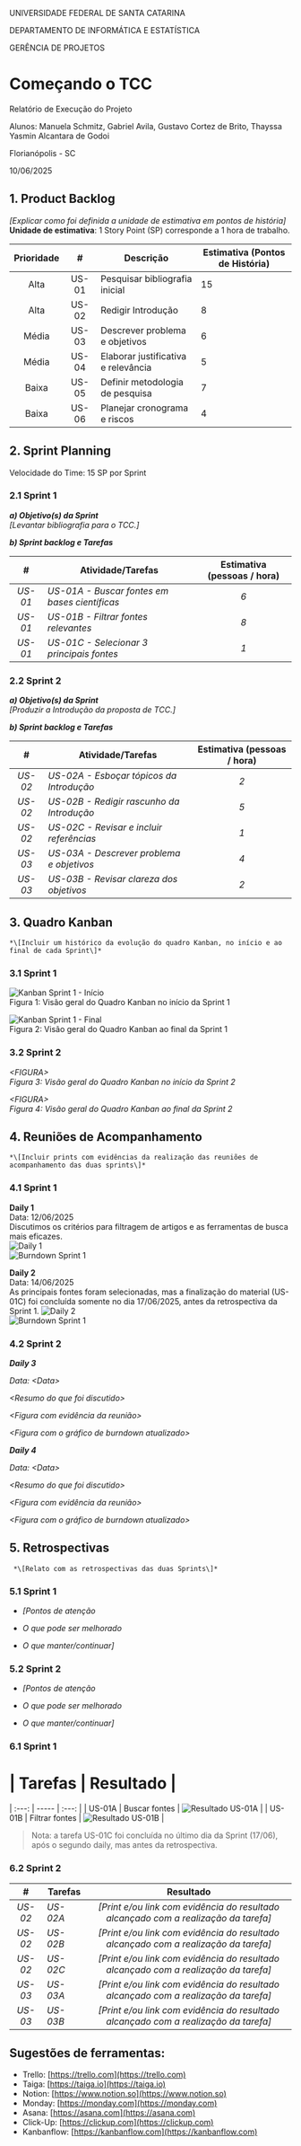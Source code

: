 UNIVERSIDADE FEDERAL DE SANTA CATARINA

DEPARTAMENTO DE INFORMÁTICA E ESTATÍSTICA

GERÊNCIA DE PROJETOS

# **Começando o TCC**

Relatório de Execução do Projeto

Alunos: Manuela Schmitz, Gabriel Avila, Gustavo Cortez de Brito, Thayssa Yasmin Alcantara de Godoi

Florianópolis \- SC

10/06/2025

## **1\. Product Backlog**

*\[Explicar como foi definida a unidade de estimativa em pontos de história\]*  
**Unidade de estimativa**: 1 Story Point (SP) corresponde a 1 hora de trabalho.

| Prioridade | \# | Descrição | Estimativa (Pontos de História) |
| :---: | :---: | ----- | ----- |
| Alta | US-01 | Pesquisar bibliografia inicial | 15 |
| Alta | US-02 | Redigir Introdução | 8 |
| Média | US-03 | Descrever problema e objetivos | 6 |
| Média | US-04 | Elaborar justificativa e relevância | 5 |
| Baixa | US-05 | Definir metodologia de pesquisa | 7 |
| Baixa | US-06 | Planejar cronograma e riscos | 4 |

## **2\. Sprint Planning**

Velocidade do Time: 15 SP por Sprint  

### 		**2.1 Sprint 1**

***a) Objetivo(s) da Sprint***  
*\[Levantar bibliografia para o TCC.\]*  

***b) Sprint backlog e Tarefas***

| \# | Atividade/Tarefas | Estimativa  (pessoas / hora) |
| :---: | ----- | :---: |
| *US-01* | *US-01A - Buscar fontes em bases científicas* | *6* |
| *US-01* | *US-01B - Filtrar fontes relevantes* | *8* |
| *US-01* | *US-01C - Selecionar 3 principais fontes* | *1* |

### 		**2.2 Sprint 2**

***a) Objetivo(s) da Sprint***  
*\[Produzir a Introdução da proposta de TCC.\]*  

***b) Sprint backlog e Tarefas***

| \# | Atividade/Tarefas | Estimativa  (pessoas / hora) |
| :---: | ----- | :---: |
| *US-02* | *US-02A - Esboçar tópicos da Introdução* | *2* |
| *US-02* | *US-02B - Redigir rascunho da Introdução* | *5* |
| *US-02* | *US-02C - Revisar e incluir referências* | *1* |
| *US-03* | *US-03A - Descrever problema e objetivos* | *4* |
| *US-03* | *US-03B - Revisar clareza dos objetivos* | *2* |

## **3\. Quadro Kanban**

	*\[Incluir um histórico da evolução do quadro Kanban, no início e ao final de cada Sprint\]*  

### 		**3.1 Sprint 1**

![Kanban Sprint 1 - Início](./kanban_sprint1_inicio.png)  
Figura 1: Visão geral do Quadro Kanban no início da Sprint 1

![Kanban Sprint 1 - Final](./kanban_sprint1_final.png)  
Figura 2: Visão geral do Quadro Kanban ao final da Sprint 1

### 		**3.2 Sprint 2**

*\<FIGURA\>*  
*Figura 3: Visão geral do Quadro Kanban no início da Sprint 2*

*\<FIGURA\>*  
*Figura 4: Visão geral do Quadro Kanban ao final da Sprint 2*

## **4\. Reuniões de Acompanhamento**

	*\[Incluir prints com evidências da realização das reuniões de acompanhamento das duas sprints\]*  

### 		**4.1 Sprint 1**


**Daily 1**  
Data: 12/06/2025  
Discutimos os critérios para filtragem de artigos e as ferramentas de busca mais eficazes.  
![Daily 1](./daily1.png)  
![Burndown Sprint 1](./burndown_sprint1.png)

**Daily 2**  
Data: 14/06/2025  
As principais fontes foram selecionadas, mas a finalização do material (US-01C) foi concluída somente no dia 17/06/2025, antes da retrospectiva da Sprint 1. 
![Daily 2](./daily2.png)  
![Burndown Sprint 1](./burndown_sprint1.png)

### 		**4.2 Sprint 2**

***Daily 3***

*Data: \<Data\>*

*\<Resumo do que foi discutido\>*

*\<Figura com evidência da reunião\>*

*\<Figura com o gráfico de burndown atualizado\>*

***Daily 4***

*Data: \<Data\>*

*\<Resumo do que foi discutido\>*

*\<Figura com evidência da reunião\>*

*\<Figura com o gráfico de burndown atualizado\>*

## **5\. Retrospectivas**

	 *\[Relato com as retrospectivas das duas Sprints\]*

### **5.1 Sprint 1** 

* *\[Pontos de atenção*

* *O que pode ser melhorado*

* *O que manter/continuar\]*

### **5.2 Sprint 2**

* *\[Pontos de atenção*

* *O que pode ser melhorado*

* *O que manter/continuar\]*

### 		**6.1 Sprint 1**

 # | Tarefas | Resultado |
| :---: | ----- | :---: |
| US-01A | Buscar fontes | ![Resultado US-01A](./resultado_US-01A.png) |
| US-01B | Filtrar fontes | ![Resultado US-01B](./resultado_US-01B.png) |
> Nota: a tarefa US-01C foi concluída no último dia da Sprint (17/06), após o segundo daily, mas antes da retrospectiva.

### 		**6.2 Sprint 2**

| \# | Tarefas | Resultado |
| :---: | ----- | :---: |
| *US-02* | *US-02A*  | *\[Print e/ou link com evidência do resultado alcançado com a realização da tarefa\]* |
| *US-02* | *US-02B*  | *\[Print e/ou link com evidência do resultado alcançado com a realização da tarefa\]* |
| *US-02* | *US-02C*  | *\[Print e/ou link com evidência do resultado alcançado com a realização da tarefa\]* |
| *US-03* | *US-03A*  | *\[Print e/ou link com evidência do resultado alcançado com a realização da tarefa\]* |
| *US-03* | *US-03B*  | *\[Print e/ou link com evidência do resultado alcançado com a realização da tarefa\]* |

## **Sugestões de ferramentas:**

* Trello: [https://trello.com](https://trello.com)   
* Taiga: [https://taiga.io](https://taiga.io)   
* Notion: [https://www.notion.so](https://www.notion.so)   
* Monday: [https://monday.com](https://monday.com)   
* Asana: [https://asana.com](https://asana.com)   
* Click-Up: [https://clickup.com](https://clickup.com)   
* Kanbanflow: [https://kanbanflow.com](https://kanbanflow.com)
